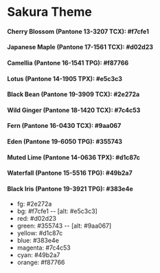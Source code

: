 # Sakura Theme

#### Cherry Blossom (Pantone 13-3207 TCX): #f7cfe1

#### Japanese Maple (Pantone 17-1561 TCX): #d02d23

#### Camellia (Pantone 16-1541 TPG): #f87766

#### Lotus (Pantone 14-1905 TPX): #e5c3c3

#### Black Bean (Pantone 19-3909 TCX): #2e272a

#### Wild Ginger (Pantone 18-1420 TCX): #7c4c53

#### Fern (Pantone 16-0430 TCX): #9aa067

#### Eden (Pantone 19-6050 TPG): #355743

#### Muted Lime (Pantone 14-0636 TPX): #d1c87c

#### Waterfall (Pantone 15-5516 TPG): #49b2a7

#### Black Iris (Pantone 19-3921 TPG): #383e4e

- fg: #2e272a
- bg: #f7cfe1 -- [alt: #e5c3c3]
- red: #d02d23
- green: #355743 -- [alt: #9aa067]
- yellow: #d1c87c
- blue: #383e4e
- magenta: #7c4c53
- cyan: #49b2a7
- orange: #f87766
